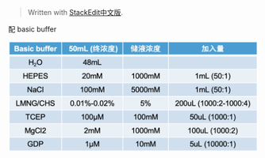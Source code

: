 > Written with [StackEdit中文版](https://stackedit.cn/).


配 basic buffer

<img src="/imgs/2025-04-03/yEsFkQAjMxXMvuKr.png" width="600" alt="Supplementary Table 1"/>

<!--stackedit_data:
eyJoaXN0b3J5IjpbLTM2NzkwMTkxMiw0ODE0OTY4MDNdfQ==
-->